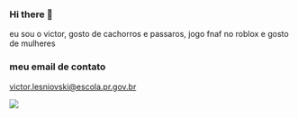 ### Hi there 👋
eu sou o victor, gosto de cachorros e passaros, jogo fnaf no roblox e gosto de mulheres

### meu email de contato 
victor.lesniovski@escola.pr.gov.br

![](https://media.tenor.com/O2zuuKm0iq0AAAAi/bro-its.gif)
